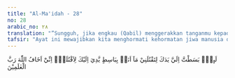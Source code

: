 ```yaml
---
title: "Al-Ma'idah - 28"
no: 28
arabic_no: ٢٨
translation: "”Sungguh, jika engkau (Qabil) menggerakkan tanganmu kepadaku untuk membunuhku, aku tidak akan menggerakkan tanganku kepadamu untuk membunuhmu. Aku takut kepada Allah, Tuhan seluruh alam.”"
tafsir: "Ayat ini mewajibkan kita menghormati kehormatan jiwa manusia dan melarang pertumpahan darah. Kemudian Allah menerangkan bahwa Habil tidak akan membalas tantangan Qabil karena takutnya kepada Allah. Habil tidak berniat menjawab tantangan Qabil, karena hal itu dianggapnya bertentangan dengan sifat-sifat orang yang takwa dan dia tidak ingin memikul dosa pembunuhan. Rasulullah bersabda: \n\nDari Abi Bakrah, Rasulullah saw, bersabda, \"Jika dua orang Muslim berkelahi masing-masing dengan pedangnya kemudian yang seorang membunuh yang lain, maka keduanya baik yang membunuh maupun yang dibunuh masuk neraka. Kepada Rasulullah ditanyakan: \"Yang membunuh ini telah jelas (hukumnya) tetapi bagaimana yang dibunuh? Dijawab oleh Nabi \"(Masuk neraka pula)\" Karena dia pun berusaha keras untuk membunuh temannya.\" (Riwayat Ahmad, al-Bukhari, al-Baihaqi dan al-hakim)."
---
```


لَىِٕنْۢ بَسَطْتَّ اِلَيَّ يَدَكَ لِتَقْتُلَنِيْ مَآ اَنَا۠ بِبَاسِطٍ يَّدِيَ اِلَيْكَ لِاَقْتُلَكَۚ اِنِّيْٓ اَخَافُ اللّٰهَ رَبَّ الْعٰلَمِيْنَ
